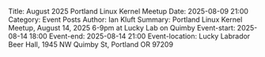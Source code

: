 Title: August 2025 Portland Linux Kernel Meetup
Date: 2025-08-09 21:00
Category: Event Posts
Author: Ian Kluft
Summary: Portland Linux Kernel Meetup, August 14, 2025 6-9pm at Lucky Lab on Quimby
Event-start: 2025-08-14 18:00
Event-end: 2025-08-14 21:00
Event-location: Lucky Labrador Beer Hall, 1945 NW Quimby St, Portland OR 97209

